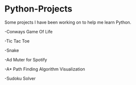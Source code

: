 # Python-Projects
Some projects I have been working on to help me learn Python.

-Conways Game Of Life

-Tic Tac Toe

-Snake

-Ad Muter for Spotify

-A* Path Finding Algorithm Visualization

-Sudoku Solver
